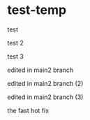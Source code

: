 # test-temp

test

test 2

test 3

edited in main2 branch

edited in main2 branch (2)

edited in main2 branch (3)

the fast hot fix
